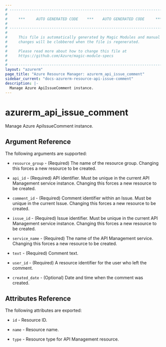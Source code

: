 ```yaml
---
# ----------------------------------------------------------------------------
#
#     ***     AUTO GENERATED CODE    ***    AUTO GENERATED CODE     ***
#
# ----------------------------------------------------------------------------
#
#     This file is automatically generated by Magic Modules and manual
#     changes will be clobbered when the file is regenerated.
#
#     Please read more about how to change this file at
#     https://github.com/Azure/magic-module-specs
#
# ----------------------------------------------------------------------------
layout: "azurerm"
page_title: "Azure Resource Manager: azurerm_api_issue_comment"
sidebar_current: "docs-azurerm-resource-api-issue-comment"
description: |-
  Manage Azure ApiIssueComment instance.
---
```


# azurerm_api_issue_comment

Manage Azure ApiIssueComment instance.


## Argument Reference

The following arguments are supported:

* `resource_group` - (Required) The name of the resource group. Changing this forces a new resource to be created.

* `api_id` - (Required) API identifier. Must be unique in the current API Management service instance. Changing this forces a new resource to be created.

* `comment_id` - (Required) Comment identifier within an Issue. Must be unique in the current Issue. Changing this forces a new resource to be created.

* `issue_id` - (Required) Issue identifier. Must be unique in the current API Management service instance. Changing this forces a new resource to be created.

* `service_name` - (Required) The name of the API Management service. Changing this forces a new resource to be created.

* `text` - (Required) Comment text.

* `user_id` - (Required) A resource identifier for the user who left the comment.

* `created_date` - (Optional) Date and time when the comment was created.

## Attributes Reference

The following attributes are exported:

* `id` - Resource ID.

* `name` - Resource name.

* `type` - Resource type for API Management resource.
